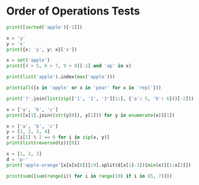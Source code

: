# Order of Operations Tests

```python
print([sorted('apple')[-2]])
```

```python
x = 'y'
y = 'x'
print({x: 'y', y: x}['x'])
```

```python
x = set('apple')
print([4 > 5, 6 > 7, 9 > 8][-1] and 'ap' in x)
```

```python
print(list('apple').index(max('apple')))
```

```python
print(all([x in 'apple' or x in 'pear' for x in 'repl']))
```

```python
print('?'.join(list(zip(['1', '2', '3'][1:], {'a': 5, 'b': 6}))[-2]))
```

```python
x = ['a', 'b', 'c']
print([x[1].join((str(y[0]), y[1])) for y in enumerate(x)][1])
```

```python
x = ['a', 'b', 'c']
y = [1, 2, 3, 4]
z = [i[1] % 2 == 0 for i in zip(x, y)]
print(list(reversed(z))[0])
```

```python
x = [1, 2, 3]
d = 'p-'
print('apple-orange'[x[x[x[0]]]:9].split(d[x[1]-3])[min(x)][1:x[2]])
```

```py
print(sum([sum(range(i)) for i in range(10) if i in (5, 7)]))
```

